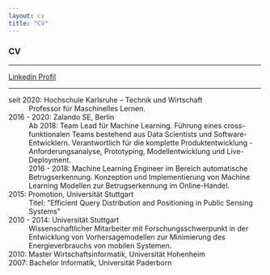 ```yaml
---
layout: cv
title: "CV"
---
```

<h3 class="fw-bold border-bottom pb-3 mb-5">CV</h3>

<hr width="500px;" color="black">

[Linkedin Profil](https://www.linkedin.com/in/patrickbaier/)

<hr width="500px;" color="black">


<dl>
  <dt>seit 2020: Hochschule Karlsruhe – Technik und Wirtschaft</dt>
  <dd>Professor für Maschinelles Lernen.</dd>

  <dt>2016 - 2020: Zalando SE, Berlin</dt>
  <dd>Ab 2018: Team Lead für Machine Learning. Führung eines cross-funktionalen Teams bestehend aus Data Scientists und Software-Entwicklern.
	Verantwortlich für die komplette Produktentwicklung - Anforderungsanalyse, Prototyping, Modellentwicklung und Live-Deployment. <br>
	2016 - 2018: Machine Learning Engineer im Bereich automatische Betrugserkennung. Konzeption und Implementierung von Machine Learning Modellen zur Betrugserkennung im Online-Handel.
  </dd>

  <dt>2015: Promotion, Universität Stuttgart</dt>
  <dd>Titel: "Efficient Query Distribution and Positioning in Public Sensing Systems"
  </dd>

  <dt>2010 - 2014: Universität Stuttgart</dt>
  <dd>Wissenschaftlicher Mitarbeiter mit Forschungsschwerpunkt in der Entwicklung von Vorhersagemodellen zur Minimierung des Energieverbrauchs von mobilen Systemen.
  </dd>

  <dt>2010: Master Wirtschaftsinformatik, Universität Hohenheim</dt>
  <dt>2007: Bachelor Informatik, Universität Paderborn</dt>

</dl>
